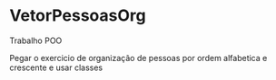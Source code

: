 # VetorPessoasOrg
Trabalho POO

Pegar o exercicio de organização de pessoas por ordem alfabetica e crescente e usar classes
